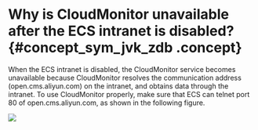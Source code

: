 # Why is CloudMonitor unavailable after the ECS intranet is disabled? {#concept_sym_jvk_zdb .concept}

When the ECS intranet is disabled, the CloudMonitor service becomes unavailable because CloudMonitor resolves the communication address \(open.cms.aliyun.com\) on the intranet, and obtains data through the intranet. To use CloudMonitor properly, make sure that ECS can telnet port 80 of open.cms.aliyun.com, as shown in the following figure.

![](http://static-aliyun-doc.oss-cn-hangzhou.aliyuncs.com/assets/img/6268/15511686124962_en-US.jpg)

